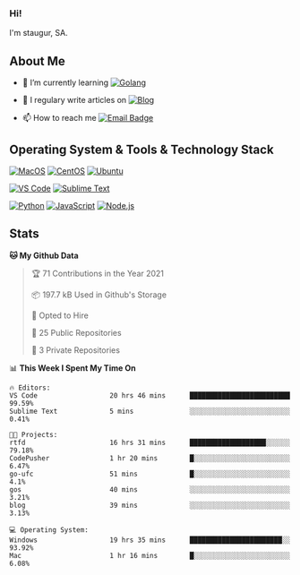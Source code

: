 ### Hi!

I'm staugur, SA.

## About Me

- 🌱 I’m currently learning [![Golang](https://img.shields.io/badge/-Go-7fd5ea?logo=go)](https:/golang.org/)

- 📝 I regulary write articles on [![Blog](https://img.shields.io/badge/-Blog-629ccd?style=for-the-badge&logo=python&logoColor=ffffff)](https://blog.saintic.com)

- 📫 How to reach me [![Email Badge](https://img.shields.io/badge/-email-c14438?style=for-the-badge&logo=Gmail&logoColor=ffffff)](mailto:me@tcw.im)

## Operating System & Tools & Technology Stack

[![MacOS](https://img.shields.io/badge/macOS-Catalina-292e33?style=flat-square&logo=apple&logoColor=ffffff)](https://www.apple.com/macos/catalina/)
[![CentOS](https://img.shields.io/badge/CentOS-7.0-292e33?style=flat-square&logo=CentOS&logoColor=)](https://www.centos.org/)
[![Ubuntu](https://img.shields.io/badge/Ubuntu-18-292e33?style=flat-square&logo=Ubuntu&logoColor=e95420)](https://www.ubuntu.com/)

[![VS Code](https://img.shields.io/badge/IDE-VSCode-292e33?style=flat-square&logo=Visual-studio-code)](https://code.visualstudio.com/)
[![Sublime Text](https://img.shields.io/badge/IDE-SublimeText-black?style=flat-square&logo=Sublime+Text)](https://www.sublimetext.com/)


[![Python](https://img.shields.io/badge/-Python-3776AB?style=flat-square&logo=python&logoColor=ffffff)](https://www.python.org/)
[![JavaScript](https://img.shields.io/badge/-JavaScript-%23F7DF1C?style=flat-square&logo=javascript&logoColor=000000&labelColor=%23F7DF1C&color=%23FFCE5A)](https://www.javascript.com/)
[![Node.js](https://img.shields.io/badge/-Node.js-00ADD8?style=flat-square&logo=node.js&logoColor=ffffff)](https://nodejs.org/)

## Stats

<!--START_SECTION:waka-->
**🐱 My Github Data** 

> 🏆 71 Contributions in the Year 2021
 > 
> 📦 197.7 kB Used in Github's Storage 
 > 
> 💼 Opted to Hire
 > 
> 📜 25 Public Repositories 
 > 
> 🔑 3 Private Repositories  
 > 
📊 **This Week I Spent My Time On** 

```text
🔥 Editors: 
VS Code                  20 hrs 46 mins      █████████████████████████   99.59% 
Sublime Text             5 mins              ░░░░░░░░░░░░░░░░░░░░░░░░░   0.41%

🐱‍💻 Projects: 
rtfd                     16 hrs 31 mins      ███████████████████░░░░░░   79.18% 
CodePusher               1 hr 20 mins        █░░░░░░░░░░░░░░░░░░░░░░░░   6.47% 
go-ufc                   51 mins             █░░░░░░░░░░░░░░░░░░░░░░░░   4.1% 
gos                      40 mins             ░░░░░░░░░░░░░░░░░░░░░░░░░   3.21% 
blog                     39 mins             ░░░░░░░░░░░░░░░░░░░░░░░░░   3.13%

💻 Operating System: 
Windows                  19 hrs 35 mins      ███████████████████████░░   93.92% 
Mac                      1 hr 16 mins        █░░░░░░░░░░░░░░░░░░░░░░░░   6.08%

```


<!--END_SECTION:waka-->
